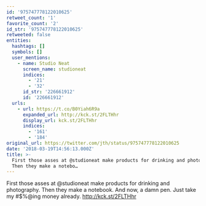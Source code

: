 ```yaml
---
id: '975747778122010625'
retweet_count: '1'
favorite_count: '2'
id_str: '975747778122010625'
retweeted: false
entities:
  hashtags: []
  symbols: []
  user_mentions:
    - name: Studio Neat
      screen_name: studioneat
      indices:
        - '21'
        - '32'
      id_str: '226661912'
      id: '226661912'
  urls:
    - url: https://t.co/B0Yiah6R9a
      expanded_url: http://kck.st/2FLTHhr
      display_url: kck.st/2FLTHhr
      indices:
        - '161'
        - '184'
original_url: https://twitter.com/jth/status/975747778122010625
date: '2018-03-19T14:56:13.000Z'
title: >-
  First those asses at @studioneat make products for drinking and photography.
  Then they make a notebo…
---
```


First those asses at @studioneat make products for drinking and photography. Then they make a notebook. And now, a damn pen. Just take my #$%@ing money already. http://kck.st/2FLTHhr